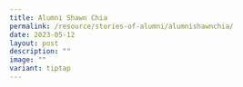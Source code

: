 ```yaml
---
title: Alumni Shawn Chia
permalink: /resource/stories-of-alumni/alumnishawnchia/
date: 2023-05-12
layout: post
description: ""
image: ""
variant: tiptap
---
```

